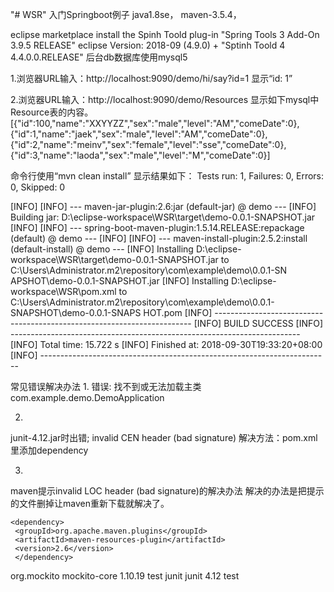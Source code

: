 "# WSR" 
入门Springboot例子
java1.8se， 
maven-3.5.4，

eclipse marketplace install the Spinh Toold plug-in 
"Spring Tools 3 Add-On 3.9.5 RELEASE"
eclipse Version: 2018-09 (4.9.0) + "Sptinh Toold 4 4.4.0.0.RELEASE"
后台db数据库使用mysql5


1.浏览器URL输入：http://localhost:9090/demo/hi/say?id=1
显示“id: 1”

2.浏览器URL输入：http://localhost:9090/demo/Resources
显示如下mysql中Resource表的内容。
[{"id":100,"name":"XXYYZZ","sex":"male","level":"AM","comeDate":0},{"id":1,"name":"jaek","sex":"male","level":"AM","comeDate":0},{"id":2,"name":"meinv","sex":"female","level":"sse","comeDate":0},{"id":3,"name":"laoda","sex":"male","level":"M","comeDate":0}]


命令行使用“mvn clean install”
显示结果如下：
Tests run: 1, Failures: 0, Errors: 0, Skipped: 0

[INFO]
[INFO] --- maven-jar-plugin:2.6:jar (default-jar) @ demo ---
[INFO] Building jar: D:\eclipse-workspace\WSR\target\demo-0.0.1-SNAPSHOT.jar
[INFO]
[INFO] --- spring-boot-maven-plugin:1.5.14.RELEASE:repackage (default) @ demo ---
[INFO]
[INFO] --- maven-install-plugin:2.5.2:install (default-install) @ demo ---
[INFO] Installing D:\eclipse-workspace\WSR\target\demo-0.0.1-SNAPSHOT.jar to C:\Users\Administrator\.m2\repository\com\example\demo\0.0.1-SN
APSHOT\demo-0.0.1-SNAPSHOT.jar
[INFO] Installing D:\eclipse-workspace\WSR\pom.xml to C:\Users\Administrator\.m2\repository\com\example\demo\0.0.1-SNAPSHOT\demo-0.0.1-SNAPS
HOT.pom
[INFO] ------------------------------------------------------------------------
[INFO] BUILD SUCCESS
[INFO] ------------------------------------------------------------------------
[INFO] Total time: 15.722 s
[INFO] Finished at: 2018-09-30T19:33:20+08:00
[INFO] ------------------------------------------------------------------------

常见错误解决办法
1.
错误: 找不到或无法加载主类 com.example.demo.DemoApplication
 
2.
junit-4.12.jar时出错; invalid CEN header (bad signature)
解决方法：pom.xml里添加dependency

3.
maven提示invalid LOC header (bad signature)的解决办法
解决的办法是把提示的文件删掉让maven重新下载就解决了。

	<dependency>   
	 <groupId>org.apache.maven.plugins</groupId>    
	 <artifactId>maven-resources-plugin</artifactId>    
	 <version>2.6</version>
	 </dependency>
<!-- https://mvnrepository.com/artifact/org.mockito/mockito-core -->
<dependency>
    <groupId>org.mockito</groupId>
    <artifactId>mockito-core</artifactId>
    <version>1.10.19</version>
    <scope>test</scope>
</dependency>

<!-- https://mvnrepository.com/artifact/junit/junit -->
<dependency>
    <groupId>junit</groupId>
    <artifactId>junit</artifactId>
    <version>4.12</version>
    <scope>test</scope>
</dependency>
